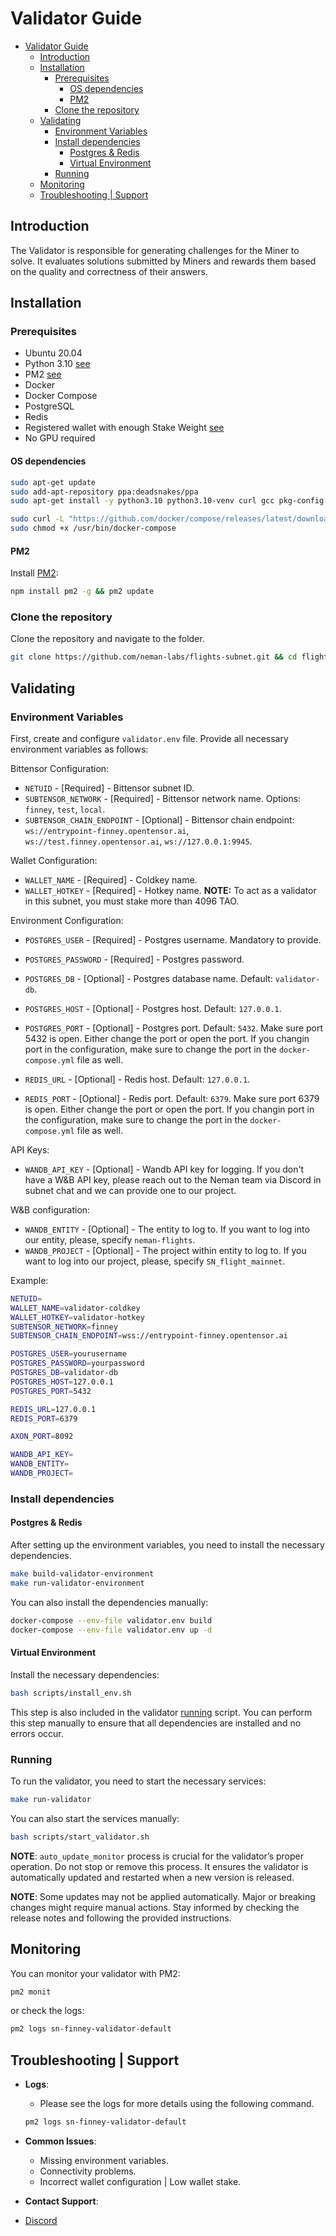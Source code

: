 # Validator Guide

- [Validator Guide](#validator-guide)
  - [Introduction](#introduction)
  - [Installation](#installation)
    - [Prerequisites](#prerequisites)
      - [OS dependencies](#os-dependencies)
      - [PM2](#pm2)
    - [Clone the repository](#clone-the-repository)
  - [Validating](#validating)
    - [Environment Variables](#environment-variables)
    - [Install dependencies](#install-dependencies)
      - [Postgres \& Redis](#postgres--redis)
      - [Virtual Environment](#virtual-environment)
    - [Running](#running)
  - [Monitoring](#monitoring)
  - [Troubleshooting | Support](#troubleshooting--support)

## Introduction

The Validator is responsible for generating challenges for the Miner to solve. It evaluates solutions submitted by Miners and rewards them based on the quality and correctness of their answers.

## Installation

### Prerequisites

- Ubuntu 20.04
- Python 3.10 [see](#os-dependencies)
- PM2 [see](#pm2)
- Docker
- Docker Compose
- PostgreSQL
- Redis
- Registered wallet with enough Stake Weight [see](#environment-variables)
- No GPU required

#### OS dependencies

```bash
sudo apt-get update
sudo add-apt-repository ppa:deadsnakes/ppa
sudo apt-get install -y python3.10 python3.10-venv curl gcc pkg-config make git npm docker.io

sudo curl -L "https://github.com/docker/compose/releases/latest/download/docker-compose-$(uname -s)-$(uname -m)" -o /usr/bin/docker-compose
sudo chmod +x /usr/bin/docker-compose
```

#### PM2

Install [PM2](https://pm2.io/docs/runtime/guide/installation/):

```bash
npm install pm2 -g && pm2 update
```

### Clone the repository

Clone the repository and navigate to the folder.

```bash
git clone https://github.com/neman-labs/flights-subnet.git && cd flights-subnet
```

## Validating

### Environment Variables

First, create and configure `validator.env` file.
Provide all necessary environment variables as follows:

Bittensor Configuration:

- `NETUID` - [Required] - Bittensor subnet ID.
- `SUBTENSOR_NETWORK` - [Required] - Bittensor network name. Options: `finney`, `test`, `local`.
- `SUBTENSOR_CHAIN_ENDPOINT` - [Optional] - Bittensor chain endpoint: `ws://entrypoint-finney.opentensor.ai`, `ws://test.finney.opentensor.ai`, `ws://127.0.0.1:9945`.

Wallet Configuration:

- `WALLET_NAME` - [Required] - Coldkey name.
- `WALLET_HOTKEY` - [Required] - Hotkey name.
**NOTE:** To act as a validator in this subnet, you must stake more than 4096 TAO.

Environment Configuration:

- `POSTGRES_USER` - [Required] - Postgres username. Mandatory to provide.
- `POSTGRES_PASSWORD` - [Required] - Postgres password.
- `POSTGRES_DB` - [Optional] - Postgres database name. Default: `validator-db`.
- `POSTGRES_HOST` - [Optional] - Postgres host. Default: `127.0.0.1`.
- `POSTGRES_PORT` - [Optional] - Postgres port. Default: `5432`. Make sure port 5432 is open. Either change the port or open the port. If you changin port in the configuration, make sure to change the port in the `docker-compose.yml` file as well.

- `REDIS_URL` - [Optional] - Redis host. Default: `127.0.0.1`.
- `REDIS_PORT` - [Optional] - Redis port. Default: `6379`. Make sure port 6379 is open. Either change the port or open the port. If you changin port in the configuration, make sure to change the port in the `docker-compose.yml` file as well.

API Keys:

- `WANDB_API_KEY` - [Optional] - Wandb API key for logging. If you don't have a W&B API key, please reach out to the Neman team via Discord in subnet chat and we can provide one to our project.

W&B configuration:

- `WANDB_ENTITY` - [Optional] - The entity to log to. If you want to log into our entity, please, specify `neman-flights`.
- `WANDB_PROJECT` - [Optional] - The project within entity to log to. If you want to log into our project, please, specify `SN_flight_mainnet`.

Example:

```bash
NETUID=
WALLET_NAME=validator-coldkey
WALLET_HOTKEY=validator-hotkey
SUBTENSOR_NETWORK=finney
SUBTENSOR_CHAIN_ENDPOINT=wss://entrypoint-finney.opentensor.ai

POSTGRES_USER=yourusername
POSTGRES_PASSWORD=yourpassword
POSTGRES_DB=validator-db
POSTGRES_HOST=127.0.0.1
POSTGRES_PORT=5432

REDIS_URL=127.0.0.1
REDIS_PORT=6379

AXON_PORT=8092

WANDB_API_KEY=
WANDB_ENTITY=
WANDB_PROJECT=
```

### Install dependencies

#### Postgres & Redis

After setting up the environment variables, you need to install the necessary dependencies.

```bash
make build-validator-environment
make run-validator-environment
```

You can also install the dependencies manually:

```bash
docker-compose --env-file validator.env build
docker-compose --env-file validator.env up -d
```

#### Virtual Environment

Install the necessary dependencies:

```bash
bash scripts/install_env.sh
```

This step is also included in the validator [running](#running) script.
You can perform this step manually to ensure that all dependencies are installed and no errors occur.

### Running

To run the validator, you need to start the necessary services:

```bash
make run-validator
```

You can also start the services manually:

```bash
bash scripts/start_validator.sh
```

**NOTE**: `auto_update_monitor` process is crucial for the validator’s proper operation. Do not stop or remove this process.
It ensures the validator is automatically updated and restarted when a new version is released.

**NOTE**: Some updates may not be applied automatically. Major or breaking changes might require manual actions.
Stay informed by checking the release notes and following the provided instructions.

## Monitoring

You can monitor your validator with PM2:

```bash
pm2 monit
```

or check the logs:

```bash
pm2 logs sn-finney-validator-default
```

## Troubleshooting | Support

- **Logs**:
  - Please see the logs for more details using the following command.

  ```bash
  pm2 logs sn-finney-validator-default
  ```

- **Common Issues**:
  - Missing environment variables.
  - Connectivity problems.
  - Incorrect wallet configuration | Low wallet stake.

- **Contact Support**:
- [Discord](https://discord.com/channels/799672011265015819/799672011814862902)
